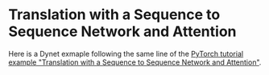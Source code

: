 # Translation with a Sequence to Sequence Network and Attention

Here is a Dynet exmaple following the same line of the [PyTorch tutorial example "Translation with a Sequence to Sequence Network and Attention"](https://pytorch.org/tutorials/intermediate/seq2seq_translation_tutorial.html).
